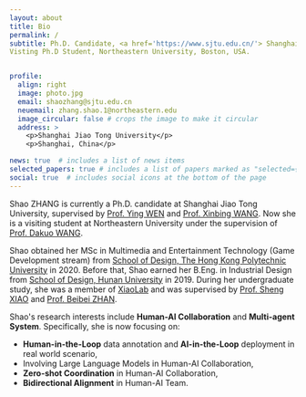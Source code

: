 ```yaml
---
layout: about
title: Bio
permalink: /
subtitle: Ph.D. Candidate, <a href='https://www.sjtu.edu.cn/'> Shanghai Jiao Tong University</a>, Shanghai, China. <br/>
Visting Ph.D Student, Northeastern University, Boston, USA.


profile:
  align: right
  image: photo.jpg
  email: shaozhang@sjtu.edu.cn
  neuemail: zhang.shao.1@northeastern.edu
  image_circular: false # crops the image to make it circular
  address: >
    <p>Shanghai Jiao Tong University</p>
    <p>Shanghai, China</p>

news: true  # includes a list of news items
selected_papers: true # includes a list of papers marked as "selected={true}"
social: true  # includes social icons at the bottom of the page
---
```


Shao ZHANG is currently a Ph.D. candidate at Shanghai Jiao Tong University, supervised by [Prof. Ying WEN](https://yingwen.io/) and [Prof. Xinbing WANG](https://www.cs.sjtu.edu.cn/~wang-xb/). Now she is a visiting student at Northeastern University under the supervision of [Prof. Dakuo WANG](https://www.dakuowang.com/).

Shao obtained her MSc in Multimedia and Entertainment Technology (Game Development stream) from [School of Design, The Hong Kong Polytechnic University](https://www.sd.polyu.edu.hk/en/) in 2020. Before that, Shao earned her B.Eng. in Industrial Design from [School of Design, Hunan University](http://design.hnu.edu.cn/) in 2019. During her undergraduate study, she was a member of [XiaoLab](http://xiaolab.net/) and was supervised by [Prof. Sheng XIAO](http://xiaolab.net/) and [Prof. Beibei ZHAN](http://ylsy.hnu.edu.cn/info/1164/9319.htm).

Shao's research interests include **Human-AI Collaboration** and **Multi-agent System**. 
Specifically, she is now focusing on:
- **Human-in-the-Loop** data annotation and **AI-in-the-Loop** deployment in real world scenario,
- Involving Large Language Models in Human-AI Collaboration,
- **Zero-shot Coordination** in Human-AI Collaboration,
- **Bidirectional Alignment** in Human-AI Team.

